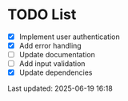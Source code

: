 # TODO List

- [x] Implement user authentication
- [x] Add error handling
- [ ] Update documentation
- [ ] Add input validation
- [x] Update dependencies

Last updated: 2025-06-19 16:18
